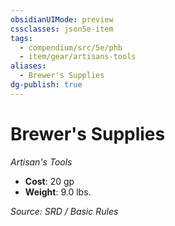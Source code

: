 ```yaml
---
obsidianUIMode: preview
cssclasses: json5e-item
tags:
  - compendium/src/5e/phb
  - item/gear/artisans-tools
aliases:
  - Brewer's Supplies
dg-publish: true
---
```

# Brewer's Supplies
*Artisan's Tools*  

- **Cost**: 20 gp
- **Weight**: 9.0 lbs.

*Source: SRD / Basic Rules*